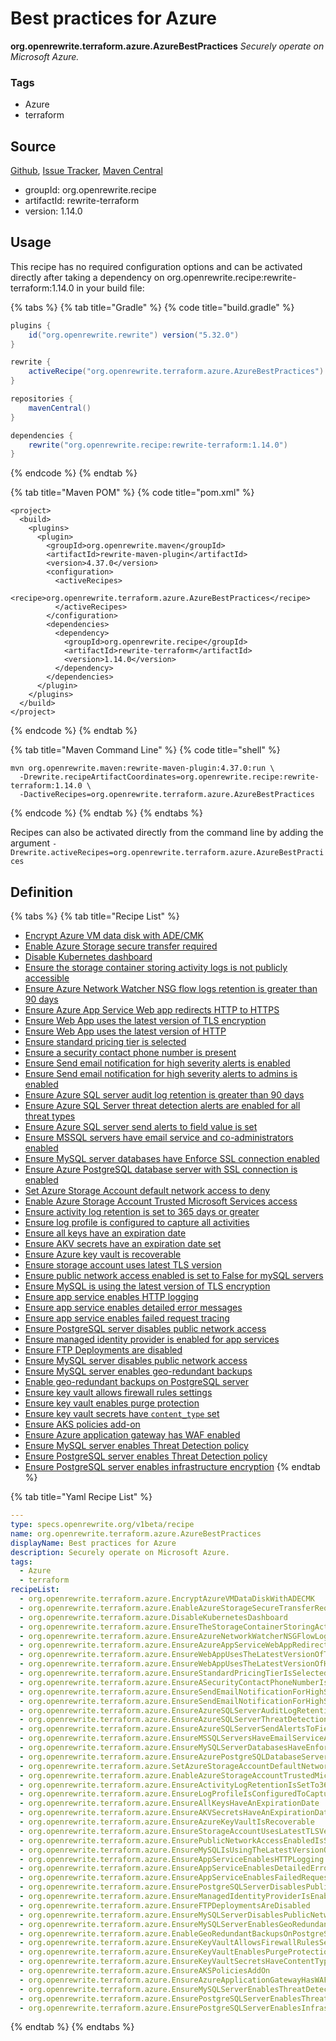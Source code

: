 # Best practices for Azure

**org.openrewrite.terraform.azure.AzureBestPractices** _Securely operate on Microsoft Azure._

### Tags

* Azure
* terraform

## Source

[Github](https://github.com/openrewrite/rewrite-terraform), [Issue Tracker](https://github.com/openrewrite/rewrite-terraform/issues), [Maven Central](https://search.maven.org/artifact/org.openrewrite.recipe/rewrite-terraform/1.14.0/jar)

* groupId: org.openrewrite.recipe
* artifactId: rewrite-terraform
* version: 1.14.0

## Usage

This recipe has no required configuration options and can be activated directly after taking a dependency on org.openrewrite.recipe:rewrite-terraform:1.14.0 in your build file:

{% tabs %}
{% tab title="Gradle" %}
{% code title="build.gradle" %}
```groovy
plugins {
    id("org.openrewrite.rewrite") version("5.32.0")
}

rewrite {
    activeRecipe("org.openrewrite.terraform.azure.AzureBestPractices")
}

repositories {
    mavenCentral()
}

dependencies {
    rewrite("org.openrewrite.recipe:rewrite-terraform:1.14.0")
}
```
{% endcode %}
{% endtab %}

{% tab title="Maven POM" %}
{% code title="pom.xml" %}
```markup
<project>
  <build>
    <plugins>
      <plugin>
        <groupId>org.openrewrite.maven</groupId>
        <artifactId>rewrite-maven-plugin</artifactId>
        <version>4.37.0</version>
        <configuration>
          <activeRecipes>
            <recipe>org.openrewrite.terraform.azure.AzureBestPractices</recipe>
          </activeRecipes>
        </configuration>
        <dependencies>
          <dependency>
            <groupId>org.openrewrite.recipe</groupId>
            <artifactId>rewrite-terraform</artifactId>
            <version>1.14.0</version>
          </dependency>
        </dependencies>
      </plugin>
    </plugins>
  </build>
</project>
```
{% endcode %}
{% endtab %}

{% tab title="Maven Command Line" %}
{% code title="shell" %}
```shell
mvn org.openrewrite.maven:rewrite-maven-plugin:4.37.0:run \
  -Drewrite.recipeArtifactCoordinates=org.openrewrite.recipe:rewrite-terraform:1.14.0 \
  -DactiveRecipes=org.openrewrite.terraform.azure.AzureBestPractices
```
{% endcode %}
{% endtab %}
{% endtabs %}

Recipes can also be activated directly from the command line by adding the argument `-Drewrite.activeRecipes=org.openrewrite.terraform.azure.AzureBestPractices`

## Definition

{% tabs %}
{% tab title="Recipe List" %}
* [Encrypt Azure VM data disk with ADE/CMK](encryptazurevmdatadiskwithadecmk.md)
* [Enable Azure Storage secure transfer required](enableazurestoragesecuretransferrequired.md)
* [Disable Kubernetes dashboard](disablekubernetesdashboard.md)
* [Ensure the storage container storing activity logs is not publicly accessible](ensurethestoragecontainerstoringactivitylogsisnotpubliclyaccessible.md)
* [Ensure Azure Network Watcher NSG flow logs retention is greater than 90 days](ensureazurenetworkwatchernsgflowlogsretentionisgreaterthan90days.md)
* [Ensure Azure App Service Web app redirects HTTP to HTTPS](ensureazureappservicewebappredirectshttptohttps.md)
* [Ensure Web App uses the latest version of TLS encryption](ensurewebappusesthelatestversionoftlsencryption.md)
* [Ensure Web App uses the latest version of HTTP](ensurewebappusesthelatestversionofhttp.md)
* [Ensure standard pricing tier is selected](ensurestandardpricingtierisselected.md)
* [Ensure a security contact phone number is present](ensureasecuritycontactphonenumberispresent.md)
* [Ensure Send email notification for high severity alerts is enabled](ensuresendemailnotificationforhighseverityalertsisenabled.md)
* [Ensure Send email notification for high severity alerts to admins is enabled](ensuresendemailnotificationforhighseverityalertstoadminsisenabled.md)
* [Ensure Azure SQL server audit log retention is greater than 90 days](ensureazuresqlserverauditlogretentionisgreaterthan90days.md)
* [Ensure Azure SQL Server threat detection alerts are enabled for all threat types](ensureazuresqlserverthreatdetectionalertsareenabledforallthreattypes.md)
* [Ensure Azure SQL server send alerts to field value is set](ensureazuresqlserversendalertstofieldvalueisset.md)
* [Ensure MSSQL servers have email service and co-administrators enabled](ensuremssqlservershaveemailserviceandcoadministratorsenabled.md)
* [Ensure MySQL server databases have Enforce SSL connection enabled](ensuremysqlserverdatabaseshaveenforcesslconnectionenabled.md)
* [Ensure Azure PostgreSQL database server with SSL connection is enabled](ensureazurepostgresqldatabaseserverwithsslconnectionisenabled.md)
* [Set Azure Storage Account default network access to deny](setazurestorageaccountdefaultnetworkaccesstodeny.md)
* [Enable Azure Storage Account Trusted Microsoft Services access](enableazurestorageaccounttrustedmicrosoftservicesaccess.md)
* [Ensure activity log retention is set to 365 days or greater](ensureactivitylogretentionissetto365daysorgreater.md)
* [Ensure log profile is configured to capture all activities](ensurelogprofileisconfiguredtocaptureallactivities.md)
* [Ensure all keys have an expiration date](ensureallkeyshaveanexpirationdate.md)
* [Ensure AKV secrets have an expiration date set](ensureakvsecretshaveanexpirationdateset.md)
* [Ensure Azure key vault is recoverable](ensureazurekeyvaultisrecoverable.md)
* [Ensure storage account uses latest TLS version](ensurestorageaccountuseslatesttlsversion.md)
* [Ensure public network access enabled is set to False for mySQL servers](ensurepublicnetworkaccessenabledissettofalseformysqlservers.md)
* [Ensure MySQL is using the latest version of TLS encryption](ensuremysqlisusingthelatestversionoftlsencryption.md)
* [Ensure app service enables HTTP logging](ensureappserviceenableshttplogging.md)
* [Ensure app service enables detailed error messages](ensureappserviceenablesdetailederrormessages.md)
* [Ensure app service enables failed request tracing](ensureappserviceenablesfailedrequesttracing.md)
* [Ensure PostgreSQL server disables public network access](ensurepostgresqlserverdisablespublicnetworkaccess.md)
* [Ensure managed identity provider is enabled for app services](ensuremanagedidentityproviderisenabledforappservices.md)
* [Ensure FTP Deployments are disabled](ensureftpdeploymentsaredisabled.md)
* [Ensure MySQL server disables public network access](ensuremysqlserverdisablespublicnetworkaccess.md)
* [Ensure MySQL server enables geo-redundant backups](ensuremysqlserverenablesgeoredundantbackups.md)
* [Enable geo-redundant backups on PostgreSQL server](enablegeoredundantbackupsonpostgresqlserver.md)
* [Ensure key vault allows firewall rules settings](ensurekeyvaultallowsfirewallrulessettings.md)
* [Ensure key vault enables purge protection](ensurekeyvaultenablespurgeprotection.md)
* [Ensure key vault secrets have `content_type` set](ensurekeyvaultsecretshavecontenttypeset.md)
* [Ensure AKS policies add-on](ensureakspoliciesaddon.md)
* [Ensure Azure application gateway has WAF enabled](ensureazureapplicationgatewayhaswafenabled.md)
* [Ensure MySQL server enables Threat Detection policy](ensuremysqlserverenablesthreatdetectionpolicy.md)
* [Ensure PostgreSQL server enables Threat Detection policy](ensurepostgresqlserverenablesthreatdetectionpolicy.md)
* [Ensure PostgreSQL server enables infrastructure encryption](ensurepostgresqlserverenablesinfrastructureencryption.md)
{% endtab %}

{% tab title="Yaml Recipe List" %}
```yaml
---
type: specs.openrewrite.org/v1beta/recipe
name: org.openrewrite.terraform.azure.AzureBestPractices
displayName: Best practices for Azure
description: Securely operate on Microsoft Azure.
tags:
  - Azure
  - terraform
recipeList:
  - org.openrewrite.terraform.azure.EncryptAzureVMDataDiskWithADECMK
  - org.openrewrite.terraform.azure.EnableAzureStorageSecureTransferRequired
  - org.openrewrite.terraform.azure.DisableKubernetesDashboard
  - org.openrewrite.terraform.azure.EnsureTheStorageContainerStoringActivityLogsIsNotPubliclyAccessible
  - org.openrewrite.terraform.azure.EnsureAzureNetworkWatcherNSGFlowLogsRetentionIsGreaterThan90Days
  - org.openrewrite.terraform.azure.EnsureAzureAppServiceWebAppRedirectsHTTPToHTTPS
  - org.openrewrite.terraform.azure.EnsureWebAppUsesTheLatestVersionOfTLSEncryption
  - org.openrewrite.terraform.azure.EnsureWebAppUsesTheLatestVersionOfHTTP
  - org.openrewrite.terraform.azure.EnsureStandardPricingTierIsSelected
  - org.openrewrite.terraform.azure.EnsureASecurityContactPhoneNumberIsPresent
  - org.openrewrite.terraform.azure.EnsureSendEmailNotificationForHighSeverityAlertsIsEnabled
  - org.openrewrite.terraform.azure.EnsureSendEmailNotificationForHighSeverityAlertsToAdminsIsEnabled
  - org.openrewrite.terraform.azure.EnsureAzureSQLServerAuditLogRetentionIsGreaterThan90Days
  - org.openrewrite.terraform.azure.EnsureAzureSQLServerThreatDetectionAlertsAreEnabledForAllThreatTypes
  - org.openrewrite.terraform.azure.EnsureAzureSQLServerSendAlertsToFieldValueIsSet
  - org.openrewrite.terraform.azure.EnsureMSSQLServersHaveEmailServiceAndCoAdministratorsEnabled
  - org.openrewrite.terraform.azure.EnsureMySQLServerDatabasesHaveEnforceSSLConnectionEnabled
  - org.openrewrite.terraform.azure.EnsureAzurePostgreSQLDatabaseServerWithSSLConnectionIsEnabled
  - org.openrewrite.terraform.azure.SetAzureStorageAccountDefaultNetworkAccessToDeny
  - org.openrewrite.terraform.azure.EnableAzureStorageAccountTrustedMicrosoftServicesAccess
  - org.openrewrite.terraform.azure.EnsureActivityLogRetentionIsSetTo365DaysOrGreater
  - org.openrewrite.terraform.azure.EnsureLogProfileIsConfiguredToCaptureAllActivities
  - org.openrewrite.terraform.azure.EnsureAllKeysHaveAnExpirationDate
  - org.openrewrite.terraform.azure.EnsureAKVSecretsHaveAnExpirationDateSet
  - org.openrewrite.terraform.azure.EnsureAzureKeyVaultIsRecoverable
  - org.openrewrite.terraform.azure.EnsureStorageAccountUsesLatestTLSVersion
  - org.openrewrite.terraform.azure.EnsurePublicNetworkAccessEnabledIsSetToFalseForMySQLServers
  - org.openrewrite.terraform.azure.EnsureMySQLIsUsingTheLatestVersionOfTLSEncryption
  - org.openrewrite.terraform.azure.EnsureAppServiceEnablesHTTPLogging
  - org.openrewrite.terraform.azure.EnsureAppServiceEnablesDetailedErrorMessages
  - org.openrewrite.terraform.azure.EnsureAppServiceEnablesFailedRequestTracing
  - org.openrewrite.terraform.azure.EnsurePostgreSQLServerDisablesPublicNetworkAccess
  - org.openrewrite.terraform.azure.EnsureManagedIdentityProviderIsEnabledForAppServices
  - org.openrewrite.terraform.azure.EnsureFTPDeploymentsAreDisabled
  - org.openrewrite.terraform.azure.EnsureMySQLServerDisablesPublicNetworkAccess
  - org.openrewrite.terraform.azure.EnsureMySQLServerEnablesGeoRedundantBackups
  - org.openrewrite.terraform.azure.EnableGeoRedundantBackupsOnPostgreSQLServer
  - org.openrewrite.terraform.azure.EnsureKeyVaultAllowsFirewallRulesSettings
  - org.openrewrite.terraform.azure.EnsureKeyVaultEnablesPurgeProtection
  - org.openrewrite.terraform.azure.EnsureKeyVaultSecretsHaveContentTypeSet
  - org.openrewrite.terraform.azure.EnsureAKSPoliciesAddOn
  - org.openrewrite.terraform.azure.EnsureAzureApplicationGatewayHasWAFEnabled
  - org.openrewrite.terraform.azure.EnsureMySQLServerEnablesThreatDetectionPolicy
  - org.openrewrite.terraform.azure.EnsurePostgreSQLServerEnablesThreatDetectionPolicy
  - org.openrewrite.terraform.azure.EnsurePostgreSQLServerEnablesInfrastructureEncryption
```
{% endtab %}
{% endtabs %}
